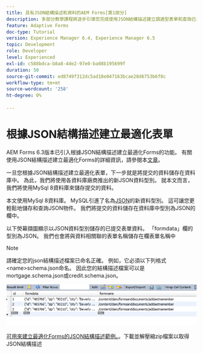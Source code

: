 ```yaml
---
title: 具有JSON結構描述和資料的AEM Forms[第1部分]
description: 多部分教學課程將逐步引導您完成使用JSON結構描述建立調適型表單和查詢已提交資料的相關步驟。
feature: Adaptive Forms
doc-type: Tutorial
version: Experience Manager 6.4, Experience Manager 6.5
topic: Development
role: Developer
level: Experienced
exl-id: c588bdca-b8a8-4de2-97e0-ba08b195699f
duration: 50
source-git-commit: ed8749f312dc5ad18e047163bcae28d6753b6f8c
workflow-type: tm+mt
source-wordcount: '258'
ht-degree: 0%

---
```


# 根據JSON結構描述建立最適化表單

AEM Forms 6.3版本已引入根據JSON結構描述建立最適化Forms的功能。 有關使用JSON結構描述建立最適化Forms的詳細資訊，請參閱本[文章](https://experienceleague.adobe.com/docs/experience-manager-65/forms/adaptive-forms-advanced-authoring/adaptive-form-json-schema-form-model.html)。

一旦您根據JSON結構描述建立最適化表單，下一步就是將提交的資料儲存在資料庫中。 為此，我們將使用各資料庫廠商推出的新JSON資料型別。 就本文而言，我們將使用MySql 8資料庫來儲存提交的資料。

本文使用MySql 8資料庫。 MySQL引進了名為[JSON](https://dev.mysql.com/doc/refman/8.0/en/json.html)的新資料型別。 這可讓您更輕鬆地儲存和查詢JSON物件。 我們將提交的資料儲存在資料庫中型別為JSON的欄中。

以下熒幕擷圖顯示以JSON資料型別儲存的已提交表單資料。 「formdata」欄的型別為JSON。 我們也會將與資料相關聯的表單名稱儲存在欄表單名稱中

>[!NOTE]
>
>請確定您的json結構描述檔案已命名正確。 例如，它必須以下列格式&lt;name>schema.json命名。 因此您的結構描述檔案可以是mortgage.schema.json或credit.schema.json。

![資料儲存](assets/datastored.gif)

[可用來建立最適化Forms的JSON結構描述範例。](assets/samplejsonschemas.zip)。下載並解壓縮zip檔案以取得JSON結構描述
